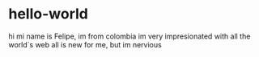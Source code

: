 # hello-world
hi mi name is Felipe, im from colombia
im very impresionated with all the world´s web
all is new for me, but im nervious
